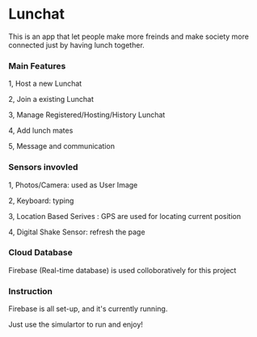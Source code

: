 # Lunchat

This is an app that let people make more freinds and make society more connected just by having lunch together.

### Main Features

1, Host a new Lunchat

2, Join a existing Lunchat

3, Manage Registered/Hosting/History Lunchat

4, Add lunch mates

5, Message and communication

### Sensors invovled

1, Photos/Camera: used as User Image

2, Keyboard: typing

3, Location Based Serives : GPS are used for locating current position

4, Digital Shake Sensor: refresh the page 

### Cloud Database

Firebase (Real-time database) is used colloboratively for this project

### Instruction

Firebase is all set-up, and it's currently running.

Just use the simulartor to run and enjoy!
